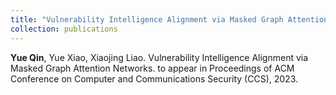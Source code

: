 ```yaml
---
title: "Vulnerability Intelligence Alignment via Masked Graph Attention Networks"
collection: publications
---
```

**Yue Qin**, Yue Xiao, Xiaojing Liao. Vulnerability Intelligence Alignment via Masked Graph Attention Networks. to appear in Proceedings of ACM Conference on Computer and Communications Security (CCS), 2023.

